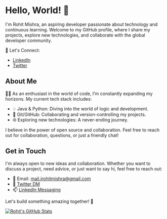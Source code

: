 # Hello, World! 👋

I'm Rohit Mishra, an aspiring developer passionate about technology and continuous learning. Welcome to my GitHub profile, where I share my projects, explore new technologies, and collaborate with the global developer community.

🚀 Let's Connect:
- [LinkedIn](https://www.linkedin.com/in/irohit-mishra/)
- [Twitter](https://twitter.com/rrealrohit)

## About Me

👨‍💻 As an enthusiast in the world of code, I'm constantly expanding my horizons. My current tech stack includes:

- 💡 Java & Python: Diving into the world of logic and development.
- 🔗 Git/GitHub: Collaborating and version-controlling my projects.
- 🌐 Exploring new technologies: A never-ending journey.

I believe in the power of open source and collaboration. Feel free to reach out for collaboration, questions, or just a friendly chat!


## Get in Touch

I'm always open to new ideas and collaboration. Whether you want to discuss a project, need advice, or just want to say hi, feel free to reach out:

- 📧 Email: mail.irohitmishra@gmail.com
- 💬 [Twitter DM](https://twitter.com/rrealrohit)
- 📫 [LinkedIn Messaging](https://www.linkedin.com/in/irohit-mishra)

Let's build something amazing together! 🚀

[![Rohit's GitHub Stats](https://github-readme-stats.vercel.app/api?username=irohit-mishra&show_icons=true&theme=radical)](https://github.com/irohit-mishra)
